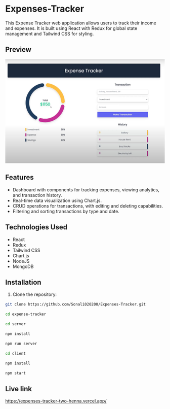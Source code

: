 # Expenses-Tracker

This Expense Tracker web application allows users to track their income and expenses. It is built using React with Redux for global state management and Tailwind CSS for styling.

## Preview

![Expense Tracker Preview](./client/src/assets/preview.png)


## Features

- Dashboard with components for tracking expenses, viewing analytics, and transaction history.
- Real-time data visualization using Chart.js.
- CRUD operations for transactions, with editing and deleting capabilities.
- Filtering and sorting transactions by type and date.

## Technologies Used

- React
- Redux
- Tailwind CSS
- Chart.js
- NodeJS
- MongoDB

## Installation

1. Clone the repository:

```bash
git clone https://github.com/Sonali020200/Expenses-Tracker.git
```
```bash
cd expense-tracker
```
```bash
cd server
```
```bash
npm install
```
```bash
npm run server
```
```bash
cd client
```
```bash
npm install
```
```bash
npm start
```

## Live link
https://expenses-tracker-two-henna.vercel.app/